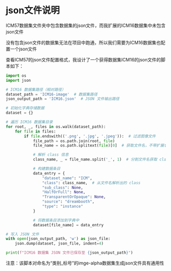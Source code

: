 # json文件说明

ICM57数据集文件夹中包含数据集的json文件，而我扩展的ICM16数据集中未包含json文件

没有包含json文件的数据集无法在项目中跑通，所以我们需要为ICM16数据集也配置一个json文件

查看ICM57的json文件配置格式，我设计了一个获得数据集ICM16的json文件的脚本如下：

``````python
import os
import json

# ICM16 数据集路径（相对路径）
dataset_path = 'ICM16-image'  # 数据集路径
json_output_path = 'ICM16.json'  # JSON 文件输出路径

# 初始化字典存储数据
dataset = {}

# 遍历 ICM16 数据集目录
for root, _, files in os.walk(dataset_path):
    for file in files:
        if file.endswith(('.png', '.jpg', '.jpeg')):  # 过滤图像文件
            file_path = os.path.join(root, file)
            file_name = os.path.splitext(file)[0]  # 获取文件名，不带扩展名

            # 解析 class 信息
            class_name, _ = file_name.split('_', 1)  # 分割文件名获取 class 部分

            # 构建数据条目
            data_entry = {
                "dataset_name": "ICM",
                "class": class_name,  # 从文件名解析出的 class
                "sub_class": None,
                "HalfOrFull": None,
                "TransparentOrOpaque": None,
                "source": "dreambooth",
                "type": "instance"
            }

            # 将数据条目添加到字典中
            dataset[file_name] = data_entry

# 写入 JSON 文件
with open(json_output_path, 'w') as json_file:
    json.dump(dataset, json_file, indent=4)

print(f"ICM16 数据集 JSON 文件已保存至 {json_output_path}")
``````

注意：该脚本对命名为“类别_标号”的imge-alpha数据集生成json文件具有通用性